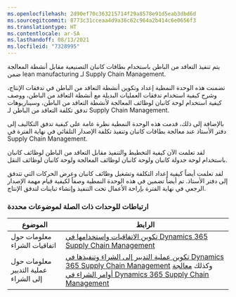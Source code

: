 ```yaml
---
ms.openlocfilehash: 2d90ef70c363215714f29a8578e91d5eab3dbd6d
ms.sourcegitcommit: 8773c31cceaa4d9a36c62c964a2b414c6e0656f3
ms.translationtype: HT
ms.contentlocale: ar-SA
ms.lasthandoff: 08/13/2021
ms.locfileid: "7328995"
---
```


يتم تنفيذ التعاقد من الباطن باستخدام بطاقات كانبان التصنيعية مقابل أنشطة المعالجة ضمن lean manufacturing لـ Supply Chain Management.

تضمنت هذه الوحدة النمطية إعداد وتكوين أنشطة التعاقد من الباطن في تدفقات الإنتاج، وشرح كيفية استخدام تدفقات العمليات البديلة مع أنشطة التعاقد من الباطن، ووصف كيفية استخدام لوحة كانبان لوظائف المعالجة لأنشطة التعاقد من الباطن، وسيناريوهات تدفق تكلفة التعاقد من الباطن لـ Supply Chain Management.

بالإضافة إلى ذلك، قدمت هذه الوحدة النمطية نظرة عامة على كيفية تدفق التكاليف إلى دفتر الأستاذ عند معالجة بطاقات كانبان وتنفيذ تكلفة الإصدار التلقائي في نهاية الفترة في Supply Chain Management.

لقد تعلمت الآن كيفية التخطيط والتنفيذ مقابل التعاقد من الباطن لوظائف كانبان باستخدام لوحة جدولة كانبان ولوحة كانبان لوظائف المعالجة ولوحة كانبان لوظائف النقل.

لقد تعلمت أيضاً كيفية إعداد التكلفة وتشغيل وظائف كانبان وعرض الحركات التي تتدفق إلى دفتر الأستاذ. تم أيضاً تضمين في هذه الوحدة النمطية وصفاً لكيفية قيام مهمة الإصدار الرجعي في نهاية الفترة بإراحة الأعمال تحت التنفيذ وإنشاء تباينات لتدفق الإنتاج.

### <a name="links-to-related-modules-for-specific-topics"></a>ارتباطات للوحدات ذات الصلة لموضوعات محددة


| الموضوع | الرابط |
 | ------------- | ------------- |
 |معلومات حول اتفاقيات الشراء | [تكوين الاتفاقيات واستخدامها في Dynamics 365 Supply Chain Management](/learn/modules/configure-use-agreements-dyn365-supply-chain-mgmt/?azure-portal=true) |
 |معلومات حول عملية التدبير إلى الشراء‬ | [تكوين عملية التدبير إلى الشراء وتنفيذها في Dynamics 365 Supply Chain Management](/learn/modules/configure-perform-procure-purchase-dyn365-supply-chain-mgmt/?azure-portal=true) وكذلك [معالجة أوامر الشراء في Dynamics 365 Supply Chain Management](/learn/modules/process-purchase-orders-dyn365-supply-chain-mgmt/?azure-portal=true) |


